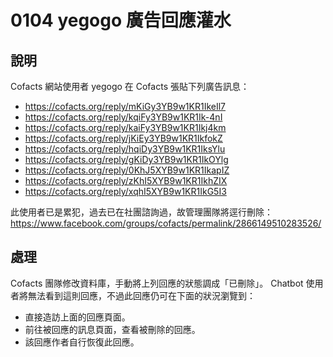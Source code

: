 # 0104 yegogo 廣告回應灌水

## 說明

Cofacts 網站使用者 yegogo 在 Cofacts 張貼下列廣告訊息：
- https://cofacts.org/reply/mKiGy3YB9w1KR1IkeIl7
- https://cofacts.org/reply/kqiFy3YB9w1KR1Ik-4nI
- https://cofacts.org/reply/kaiFy3YB9w1KR1Ikj4km
- https://cofacts.org/reply/jKiEy3YB9w1KR1IkfokZ
- https://cofacts.org/reply/hqiDy3YB9w1KR1IksYlu
- https://cofacts.org/reply/gKiDy3YB9w1KR1IkOYlg
- https://cofacts.org/reply/0KhJ5XYB9w1KR1IkapIZ
- https://cofacts.org/reply/zKhI5XYB9w1KR1IkhZIX
- https://cofacts.org/reply/xqhI5XYB9w1KR1IkG5I3

此使用者已是累犯，過去已在社團諮詢過，故管理團隊將逕行刪除：
https://www.facebook.com/groups/cofacts/permalink/2866149510283526/

## 處理
Cofacts 團隊修改資料庫，手動將上列回應的狀態調成「已刪除」。 Chatbot 使用者將無法看到這則回應，不過此回應仍可在下面的狀況瀏覽到：

- 直接造訪上面的回應頁面。
- 前往被回應的訊息頁面，查看被刪除的回應。
- 該回應作者自行恢復此回應。
